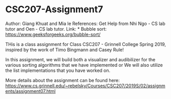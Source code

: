 # CSC207-Assignment7
Author: Giang Khuat and Mia le 
References: Get Help from Nhi Ngo - CS lab tutor and Oen - CS lab tutor.
Link: 
    * Bubble sort: https://www.geeksforgeeks.org/bubble-sort/

THis is a class assignment for Class CSC207 - Grinnell College Spring 2019, inspired by the work of Timo Bingmann and Casey Rule!


In this assignment, we will build both a visualizer and audibilizer for the various sorting algorithms that we have implemented or
We will also utilize the list implementations that you have worked on.


More details about the assignment can be found here: https://www.cs.grinnell.edu/~rebelsky/Courses/CSC207/2019S/02/assignments/assignment07.html


